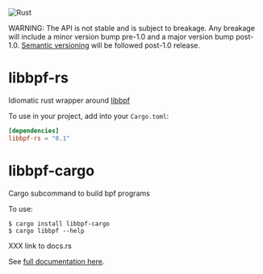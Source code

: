 ![Rust](https://github.com/danobi/libbpf-rs/workflows/Rust/badge.svg?branch=master)

WARNING: The API is not stable and is subject to breakage. Any breakage will
include a minor version bump pre-1.0 and a major version bump post-1.0.
[Semantic versioning](https://semver.org/) will be followed post-1.0 release.

# libbpf-rs

Idiomatic rust wrapper around
[libbpf](https://github.com/libbpf/libbpf)

To use in your project, add into your `Cargo.toml`:

```toml
[dependencies]
libbpf-rs = "0.1"
```

# libbpf-cargo

Cargo subcommand to build bpf programs

To use:

```
$ cargo install libbpf-cargo
$ cargo libbpf --help
```

XXX link to docs.rs

See [full documentation here](google.com).
